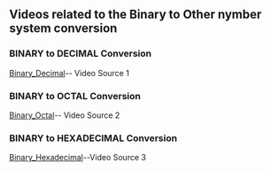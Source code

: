 ## Videos related to the Binary to Other nymber system conversion


### BINARY to DECIMAL Conversion 

[Binary_Decimal](https://www.youtube.com/watch?v=VLflTjd3lWA)-- Video Source 1

### BINARY to OCTAL Conversion 

[Binary_Octal](https://www.youtube.com/watch?v=JxmarqiqUdM&t=19s)-- Video Source 2

### BINARY to HEXADECIMAL Conversion 

[Binary_Hexadecimal](https://www.youtube.com/watch?v=tSLKOKGQq0Y)--Video Source 3
